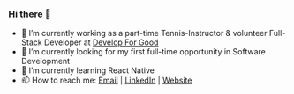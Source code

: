 ### Hi there 👋

- 🔭  I’m currently working as a part-time Tennis-Instructor & volunteer Full-Stack Developer at [Develop For Good](https://www.developforgood.org/)
- 🧐  I’m currently looking for my first full-time opportunity in Software Development
- 🌱  I’m currently learning React Native
- 📫 How to reach me: [Email](nickyvaldecanas@gmail.com) | [LinkedIn](https://www.linkedin.com/in/francovaldecanas/) | [Website](https://fvaldecan.github.io/)

